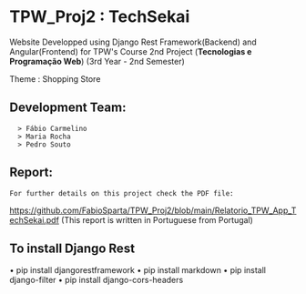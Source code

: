 # TPW_Proj2 : TechSekai 

Website Developped using Django Rest Framework(Backend) and Angular(Frontend) for TPW's Course 2nd Project  (**Tecnologias e Programação Web**) (3rd Year - 2nd Semester)

Theme : Shopping Store

## Development Team:
      > Fábio Carmelino
      > Maria Rocha
      > Pedro Souto
      
## Report:
    For further details on this project check the PDF file: 
   [link text itself]: http://www.reddit.com
    https://github.com/FabioSparta/TPW_Proj2/blob/main/Relatorio_TPW_App_TechSekai.pdf
    (This report is written in Portuguese from Portugal)

## To install Django Rest
• pip install djangorestframework
• pip install markdown
• pip install django-filter
• pip install django-cors-headers
